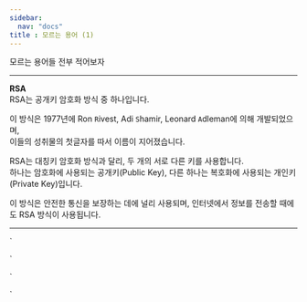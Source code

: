 ```yaml
---
sidebar:
  nav: "docs"
title : 모르는 용어 (1)
---
```


모르는 용어들 전부 적어보자

---

**RSA**   
RSA는 공개키 암호화 방식 중 하나입니다.     

이 방식은 1977년에 Ron `R`ivest, Adi `S`hamir, Leonard `A`dleman에 의해 개발되었으며,      
이들의 성취물의 첫글자를 따서 이름이 지어졌습니다.     

RSA는 대칭키 암호화 방식과 달리, 두 개의 서로 다른 키를 사용합니다.      
하나는 암호화에 사용되는 공개키(Public Key), 다른 하나는 복호화에 사용되는 개인키(Private Key)입니다.      

이 방식은 안전한 통신을 보장하는 데에 널리 사용되며, 인터넷에서 정보를 전송할 때에도 RSA 방식이 사용됩니다.  

---

`        

`        
 
`        
   
`        

